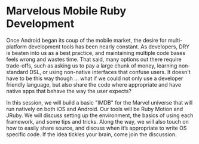 Marvelous Mobile Ruby Development
================================
Once Android began its coup of the mobile market, the desire for multi-platform development tools has been nearly constant. As developers, DRY is beaten into us as a best practice, and maintaining multiple code bases feels wrong and wastes time. That said, many options out there require trade-offs, such as asking us to pay a large chunk of money, learning non-standard DSL, or using non-native interfaces that confuse users. It doesn't have to be this way though ... what if we could not only use a developer friendly language, but also share the code where appropriate and have native apps that behave the way the user expects? 

In this session, we will build a basic "IMDB" for the Marvel universe that will run natively on both iOS and Android. Our tools will be Ruby Motion and JRuby. We will discuss setting up the environment, the basics of using each framework, and some tips and tricks. Along the way, we will also touch on how to easily share source, and discuss when it’s appropriate to write OS specific code. If the idea tickles your brain, come join the discussion.